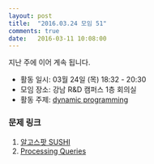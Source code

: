 ```yaml
---
layout: post
title:  "2016.03.24 모임 51"
comments: true
date:   2016-03-11 10:08:00
---
```


지난 주에 이어 계속 됩니다.<br>

- 활동 일시: 03월 24일 (목) 18:32 - 20:30
- 모임 장소: 강남 R&D 캠퍼스 1층 회의실
- 활동 주제: [dynamic programming](https://en.wikipedia.org/wiki/Dynamic_programming)

### 문제 링크

1. [알고스팟 SUSHI](https://www.algospot.com/judge/problem/read/SUSHI)
2. [Processing Queries](http://codeforces.com/contest/644/problem/B)


